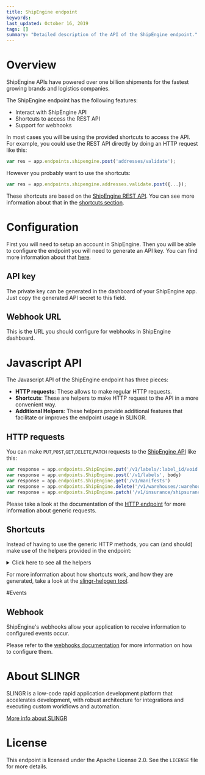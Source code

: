 ```yaml
---
title: ShipEngine endpoint
keywords: 
last_updated: October 16, 2019
tags: []
summary: "Detailed description of the API of the ShipEngine endpoint."
---
```


# Overview

ShipEngine APIs have powered over one billion shipments for the fastest growing brands and logistics companies.

The ShipEngine endpoint has the following features:

- Interact with ShipEngine API
- Shortcuts to access the REST API
- Support for webhooks

In most cases you will be using the provided shortcuts to access the API. For example, you could use the REST API
directly by doing an HTTP request like this:

```js
var res = app.endpoints.shipengine.post('addresses/validate');
```

However you probably want to use the shortcuts:

```js
var res = app.endpoints.shipengine.addresses.validate.post({...});
```

These shortcuts are based on the [ShipEngine REST API](https://www.shipengine.com/docs/introduction/).
You can see more information about that in the [shortcuts section](#shortcuts).

# Configuration

First you will need to setup an account in ShipEngine. Then you will be able to configure the endpoint you will
need to generate an API key. You can find more information about that [here](https://www.shipengine.com/docs/getting-started/#authentication).

## API key

The private key can be generated in the dashboard of your ShipEngine app. Just copy the generated API secret to this field.

## Webhook URL

This is the URL you should configure for webhooks in ShipEngine dashboard. 

# Javascript API

The Javascript API of the ShipEngine endpoint has three pieces:

- **HTTP requests**: These allows to make regular HTTP requests.
- **Shortcuts**: These are helpers to make HTTP request to the API in a more convenient way.
- **Additional Helpers**: These helpers provide additional features that facilitate or improves the endpoint usage in SLINGR.

## HTTP requests
You can make `PUT`,`POST`,`GET`,`DELETE`,`PATCH` requests to the [ShipEngine API](https://www.shipengine.com/docs/getting-started/) like this:
```javascript
var response = app.endpoints.ShipEngine.put('/v1/labels/:label_id/void', body)
var response = app.endpoints.ShipEngine.post('/v1/labels', body)
var response = app.endpoints.ShipEngine.get('/v1/manifests')
var response = app.endpoints.ShipEngine.delete('/v1/warehouses/:warehouseId')
var response = app.endpoints.ShipEngine.patch('/v1/insurance/shipsurance/add_funds', body)
```

Please take a look at the documentation of the [HTTP endpoint](https://github.com/slingr-stack/http-endpoint#javascript-api)
for more information about generic requests.

## Shortcuts

Instead of having to use the generic HTTP methods, you can (and should) make use of the helpers provided in the endpoint:
<details>
    <summary>Click here to see all the helpers</summary>

<br>

* API URL: '/v1/addresses/recognize'
* HTTP Method: 'PUT'
* More info: https://www.shipengine.com/docs/addresses/parse/,
  https://shipengine.github.io/shipengine-openapi/#operation/parse_address
```javascript
app.endpoints.ShipEngine.addresses.recognize(body)
```
---
* API URL: '/v1/batches/:batch_id'
* HTTP Method: 'PUT'
* More info: https://shipengine.github.io/shipengine-openapi/#operation/update_batch,
  https://shipengine.github.io/shipengine-openapi/#operation/update_batch
```javascript
app.endpoints.ShipEngine.batches.put(batchId, body)
```
---
* API URL: '/v1/connections/carriers/:carrier_name/:id/settings'
* HTTP Method: 'PUT'
* More info: https://www.shipengine.com/docs/reference/carriers/connect/,
  https://shipengine.github.io/shipengine-openapi/#operation/update_carrier_settings
```javascript
app.endpoints.ShipEngine.connections.carriers.settings.put(carrierName, id, body)
```
---
* API URL: '/v1/connections/carriers/:carrier_name/:carrier_id'
* HTTP Method: 'PUT'
* More info: https://www.shipengine.com/docs/reference/carriers/update-carrier/
```javascript
app.endpoints.ShipEngine.connections.carriers.put(carrierName, carrierId, body)
```
---
* API URL: '/v1/carriers/:carrier_id/add_funds'
* HTTP Method: 'PUT'
* More info: https://www.shipengine.com/docs/carriers/add-funds/,
  https://shipengine.github.io/shipengine-openapi/#operation/add_funds_to_carrier
```javascript
app.endpoints.ShipEngine.carriers.addFunds(carrierId, body)
```
---
* API URL: '/v1/labels/:label_id/void'
* HTTP Method: 'PUT'
* More info: https://www.shipengine.com/docs/labels/voiding/,
  https://shipengine.github.io/shipengine-openapi/#operation/void_label
```javascript
app.endpoints.ShipEngine.labels.void(labelId, body)
```
---
* API URL: '/v1/packages/:packageId'
* HTTP Method: 'PUT'
* More info: https://www.shipengine.com/docs/reference/update-custom-package/,
  https://shipengine.github.io/shipengine-openapi/#operation/update_package_type
```javascript
app.endpoints.ShipEngine.packages.put(packageId, body)
```
---
* API URL: '/v1/shipments/recognize'
* HTTP Method: 'PUT'
* More info: https://shipengine.github.io/shipengine-openapi/#operation/parse_shipment
```javascript
app.endpoints.ShipEngine.shipments.recognize.put(body)
```
---
* API URL: '/v1/shipments/:shipment_id'
* HTTP Method: 'PUT'
* More info: https://www.shipengine.com/docs/reference/update-shipment/,
  https://shipengine.github.io/shipengine-openapi/#operation/update_shipment
```javascript
app.endpoints.ShipEngine.shipments.put(shipmentId, body)
```
---
* API URL: '/v1/shipments/:shipment_id/cancel'
* HTTP Method: 'PUT'
* More info: https://shipengine.github.io/shipengine-openapi/#operation/cancel_shipments
```javascript
app.endpoints.ShipEngine.shipments.cancel.put(shipmentId, body)
```
---
* API URL: '/v1/tags/:tag_name/:new_tag_name'
* HTTP Method: 'PUT'
* More info: https://www.shipengine.com/docs/reference/rename-tag/,
  https://shipengine.github.io/shipengine-openapi/#operation/rename_tag
```javascript
app.endpoints.ShipEngine.tags.put(tagName, newTagName, body)
```
---
* API URL: '/v1/warehouses/:warehouseId'
* HTTP Method: 'PUT'
* More info: https://www.shipengine.com/docs/reference/update-warehouse/,
  https://shipengine.github.io/shipengine-openapi/#operation/update_warehouse
```javascript
app.endpoints.ShipEngine.warehouses.put(warehouseId, body)
```
---
* API URL: '/v1/environment/webhooks/:webhook_id'
* HTTP Method: 'PUT'
* More info: https://shipengine.github.io/shipengine-openapi/#operation/update_webhook
```javascript
app.endpoints.ShipEngine.environment.webhooks.put(webhookId, body)
```
---
* API URL: '/v-beta/ltl/connections/:carrier_code/:carrier_id'
* HTTP Method: 'PUT'
* More info: https://www.shipengine.com/docs/ltl/connect-carrier/
```javascript
app.endpoints.ShipEngine.beta.ltl.connections.put(carrierCode, carrierId, body)
```
---
* API URL: '/v1/addresses/validate'
* HTTP Method: 'POST'
* More info: https://www.shipengine.com/docs/addresses/validation/,
  https://shipengine.github.io/shipengine-openapi/#operation/validate_address
```javascript
app.endpoints.ShipEngine.addresses.validate(body)
```
---
* API URL: '/v1/batches'
* HTTP Method: 'POST'
* More info: https://www.shipengine.com/docs/reference/create-batch/
```javascript
app.endpoints.ShipEngine.batches.post(body)
```
---
* API URL: '/v1/batches/:batch_id/add'
* HTTP Method: 'POST'
* More info: https://www.shipengine.com/docs/reference/add-to-batch/,
  https://shipengine.github.io/shipengine-openapi/#operation/add_to_batch
```javascript
app.endpoints.ShipEngine.batches.add(batchId, body)
```
---
* API URL: '/v1/batches/:batch_id/process/labels'
* HTTP Method: 'POST'
* More info: https://www.shipengine.com/docs/reference/process-batch/,
  https://shipengine.github.io/shipengine-openapi/#operation/process_batch
```javascript
app.endpoints.ShipEngine.batches.process.labels(batchId, body)
```
---
* API URL: '/v1/batches/:batch_id/remove'
* HTTP Method: 'POST'
* More info: https://www.shipengine.com/docs/reference/remove-from-batch/,
  https://shipengine.github.io/shipengine-openapi/#operation/remove_from_batch
```javascript
app.endpoints.ShipEngine.batches.remove(batchId, body)
```
---
* API URL: '/v1/connections/carriers/:carrier_name'
* HTTP Method: 'POST'
* More info: https://www.shipengine.com/docs/reference/carriers/connect/,
  https://shipengine.github.io/shipengine-openapi/#operation/connect_carrier
```javascript
app.endpoints.ShipEngine.connections.carriers.post(carrierName, body)
```
---
* API URL: '/v1/connections/insurance/shipsurance'
* HTTP Method: 'POST'
* More info: https://shipengine.github.io/shipengine-openapi/#operation/connect_insurer
```javascript
app.endpoints.ShipEngine.connections.insurance.shipsurance.connect(body)
```
---
* API URL: '/v1/labels'
* HTTP Method: 'POST'
* More info: https://www.shipengine.com/docs/labels/create-a-label/,
  https://shipengine.github.io/shipengine-openapi/#operation/create_label
```javascript
app.endpoints.ShipEngine.labels.post(body)
```
---
* API URL: '/v1/labels/rates/:rateId'
* HTTP Method: 'POST'
* More info: https://www.shipengine.com/docs/labels/create-from-rate/,
  https://shipengine.github.io/shipengine-openapi/#operation/create_label_from_rate
```javascript
app.endpoints.ShipEngine.labels.rates(rateId, body)
```
---
* API URL: '/v1/labels/shipment/:shipmentId'
* HTTP Method: 'POST'
* More info: https://www.shipengine.com/docs/labels/create-from-shipment/,
  https://shipengine.github.io/shipengine-openapi/#operation/create_label_from_shipment
```javascript
app.endpoints.ShipEngine.labels.shipment.post(shipmentId, body)
```
---
* API URL: '/v1/labels/:label_id/return'
* HTTP Method: 'POST'
* More info: https://www.shipengine.com/docs/shipping/returns/,
  https://shipengine.github.io/shipengine-openapi/#operation/create_return_label
```javascript
app.endpoints.ShipEngine.labels.return.post(labelId, body)
```
---
* API URL: '/v1/manifests'
* HTTP Method: 'POST'
* More info: https://www.shipengine.com/docs/reference/create-manifest/,
  https://shipengine.github.io/shipengine-openapi/#operation/create_manifest
```javascript
app.endpoints.ShipEngine.manifests.post(body)
```
---
* API URL: '/v1/packages'
* HTTP Method: 'POST'
* More info: https://shipengine.github.io/shipengine-openapi/#operation/create_package_type
```javascript
app.endpoints.ShipEngine.packages.post(body)
```
---
* API URL: '/v1/rates'
* HTTP Method: 'POST'
* More info: https://www.shipengine.com/docs/rates/,
  https://shipengine.github.io/shipengine-openapi/#operation/calculate_rates
```javascript
app.endpoints.ShipEngine.rates.post(body)
```
---
* API URL: '/v1/rates/bulk'
* HTTP Method: 'POST'
* More info: https://www.shipengine.com/docs/rates/multiple-shipments/,
  https://shipengine.github.io/shipengine-openapi/#operation/compare_bulk_rates
```javascript
app.endpoints.ShipEngine.rates.bulk.post(body)
```
---
* API URL: '/v1/rates/estimate'
* HTTP Method: 'POST'
* More info: https://www.shipengine.com/docs/rates/estimate/,
  https://shipengine.github.io/shipengine-openapi/#operation/estimate_rates
```javascript
app.endpoints.ShipEngine.rates.estimate(body)
```
---
* API URL: '/v1/shipments'
* HTTP Method: 'POST'
* More info: https://www.shipengine.com/docs/shipping/create-a-shipment/,
  https://www.shipengine.com/docs/reference/create-shipments/,
  https://shipengine.github.io/shipengine-openapi/#operation/create_shipments
```javascript
app.endpoints.ShipEngine.shipments.post(body)
```
---
* API URL: '/v1/shipments/:shipment_id/tags/:tag_name'
* HTTP Method: 'POST'
* More info: https://www.shipengine.com/docs/reference/tag-shipment/,
  https://shipengine.github.io/shipengine-openapi/#operation/tag_shipment
```javascript
app.endpoints.ShipEngine.shipments.tags.post(shipmentId, tagName, body)
```
---
* API URL: '/v1/tags/:tag_name'
* HTTP Method: 'POST'
* More info: https://www.shipengine.com/docs/reference/create-tag/,
  https://shipengine.github.io/shipengine-openapi/#operation/create_tag
```javascript
app.endpoints.ShipEngine.tags.post(tagName, body)
```
---
* API URL: '/v1/tracking/start'
* HTTP Method: 'POST'
* More info: https://www.shipengine.com/docs/reference/start-tracking/,
  https://shipengine.github.io/shipengine-openapi/#operation/start_tracking
```javascript
app.endpoints.ShipEngine.tracking.start(body)
```
---
* API URL: '/v1/tracking/stop'
* HTTP Method: 'POST'
* More info: https://www.shipengine.com/docs/reference/stop-tracking/,
  https://shipengine.github.io/shipengine-openapi/#operation/stop_tracking
```javascript
app.endpoints.ShipEngine.tracking.stop(body)
```
---
* API URL: '/v1/warehouses'
* HTTP Method: 'POST'
* More info: https://www.shipengine.com/docs/reference/create-warehouse/,
  https://shipengine.github.io/shipengine-openapi/#operation/create_warehouse
```javascript
app.endpoints.ShipEngine.warehouses.post(body)
```
---
* API URL: '/v1/environment/webhooks'
* HTTP Method: 'POST'
* More info: https://shipengine.github.io/shipengine-openapi/#operation/create_webhook
```javascript
app.endpoints.ShipEngine.environment.webhooks.post(body)
```
---
* API URL: '/v1/pickups'
* HTTP Method: 'POST'
* More info: https://www.shipengine.com/docs/shipping/pickups
```javascript
app.endpoints.ShipEngine.pickups.post(body)
```
---
* API URL: '/v-beta/ltl/connections/:carrier_code'
* HTTP Method: 'POST'
* More info: https://www.shipengine.com/docs/ltl/connect-carrier/
```javascript
app.endpoints.ShipEngine.beta.ltl.connections.post(carrierCode, body)
```
---
* API URL: '/v-beta/ltl/spot-quotes/:carrier_id'
* HTTP Method: 'POST'
* More info: https://www.shipengine.com/docs/ltl/spot-quote/
```javascript
app.endpoints.ShipEngine.beta.ltl.spotQuotes.post(carrierId, body)
```
---
* API URL: '/v-beta/ltl/pickups/:carrier_id'
* HTTP Method: 'POST'
* More info: https://www.shipengine.com/docs/ltl/pickups/
```javascript
app.endpoints.ShipEngine.beta.ltl.pickups.post(carrierId, body)
```
---
* API URL: '/v-beta/ltl/quotes/:quote_id/pickup'
* HTTP Method: 'POST'
* More info: https://www.shipengine.com/docs/ltl/pickups-quote-id/
```javascript
app.endpoints.ShipEngine.beta.ltl.quotes.pickup.post(quoteId, body)
```
---
* API URL: '/v-beta/ltl/pickups/:pickup_id/bill_of_lading'
* HTTP Method: 'POST'
* More info: https://www.shipengine.com/docs/ltl/bol-pickup-id/
```javascript
app.endpoints.ShipEngine.beta.ltl.pickups.billOfLading.createFromPickup(pickupId, body)
```
---
* API URL: '/v-beta/ltl/pickups/:quote_id/bill_of_lading'
* HTTP Method: 'POST'
* More info: https://www.shipengine.com/docs/ltl/bol-quote-id/
```javascript
app.endpoints.ShipEngine.beta.ltl.pickups.billOfLading.createFromQuote(quoteId, body)
```
---
* API URL: '/v-beta/labels/sales_order/:sales_order_id'
* HTTP Method: 'POST'
* More info: https://www.shipengine.com/docs/orders/create-a-label/
```javascript
app.endpoints.ShipEngine.beta.labels.salesOrder.post(salesOrderId, body)
```
---
* API URL: '/v-beta/tracking_page'
* HTTP Method: 'POST'
* More info: https://www.shipengine.com/docs/tracking/create-branded-tracking-page/
```javascript
app.endpoints.ShipEngine.beta.trackingPage.post(body)
```
---
* API URL: '/v1/batches'
* HTTP Method: 'GET'
* More info: https://www.shipengine.com/docs/reference/list-batches/,
  https://shipengine.github.io/shipengine-openapi/#operation/list_batches
```javascript
app.endpoints.ShipEngine.batches.list()
```
---
* API URL: '/v1/batches/external_batch_id/:external_batch_id'
* HTTP Method: 'GET'
* More info: https://www.shipengine.com/docs/reference/get-batch-by-external-batch-id/,
  https://shipengine.github.io/shipengine-openapi/#operation/get_batch_by_external_id
```javascript
app.endpoints.ShipEngine.batches.externalBatchId.get(externalBatchId)
```
---
* API URL: '/v1/batches/:batch_id'
* HTTP Method: 'GET'
* More info: https://www.shipengine.com/docs/reference/get-batch-by-id/,
  https://shipengine.github.io/shipengine-openapi/#operation/get_batch_by_id
```javascript
app.endpoints.ShipEngine.batches.get(batchId)
```
---
* API URL: '/v1/batches/:batch_id/errors'
* HTTP Method: 'GET'
* More info: https://www.shipengine.com/docs/reference/list-batch-errors/,
  https://shipengine.github.io/shipengine-openapi/#operation/list_batch_errors
```javascript
app.endpoints.ShipEngine.batches.errors.list(batchId)
```
---
* API URL: '/v1/connections/carriers/:carrier_name/:id/settings'
* HTTP Method: 'GET'
* More info: https://www.shipengine.com/docs/reference/carriers/connect/,
  https://shipengine.github.io/shipengine-openapi/#operation/get_carrier_settings
```javascript
app.endpoints.ShipEngine.connections.carriers.settings.get(carrierName, id)
```
---
* API URL: '/v1/carriers'
* HTTP Method: 'GET'
* More info: https://www.shipengine.com/docs/reference/list-carriers/,
  https://shipengine.github.io/shipengine-openapi/#operation/list_carriers
```javascript
app.endpoints.ShipEngine.carriers.list()
```
---
* API URL: '/v1/carriers/:carrier_id'
* HTTP Method: 'GET'
* More info: https://www.shipengine.com/docs/reference/get-carrier-by-id/,
  https://shipengine.github.io/shipengine-openapi/#operation/get_carrier_by_id
```javascript
app.endpoints.ShipEngine.carriers.get(carrierId)
```
---
* API URL: '/v1/carriers/:carrier_id/options'
* HTTP Method: 'GET'
* More info: https://www.shipengine.com/docs/reference/list-carrier-options/,
  https://shipengine.github.io/shipengine-openapi/#operation/get_carrier_options
```javascript
app.endpoints.ShipEngine.carriers.options.get(carrierId)
```
---
* API URL: '/v1/carriers/:carrier_id/packages'
* HTTP Method: 'GET'
* More info: https://www.shipengine.com/docs/reference/list-carrier-packages/,
  https://shipengine.github.io/shipengine-openapi/#operation/list_carrier_package_types
```javascript
app.endpoints.ShipEngine.carriers.packages.get(carrierId)
```
---
* API URL: '/v1/carriers/:carrier_id/services'
* HTTP Method: 'GET'
* More info: https://www.shipengine.com/docs/reference/list-carrier-services/
```javascript
app.endpoints.ShipEngine.carriers.services.list(carrierId)
```
---
* API URL: '/v1/downloads/:dir/:subdir/:filename'
* HTTP Method: 'GET'
* More info: https://shipengine.github.io/shipengine-openapi/#operation/download_file
```javascript
app.endpoints.ShipEngine.downloads.get(dir, subdir, filename)
```
---
* API URL: '/v1/insurance/shipsurance/balance'
* HTTP Method: 'GET'
* More info: https://www.shipengine.com/docs/shipping/insurance/#check-your-insurance-balance,
  https://shipengine.github.io/shipengine-openapi/#operation/get_insurance_balance
```javascript
app.endpoints.ShipEngine.insurance.shipsurance.balance.get()
```
---
* API URL: '/v1/labels'
* HTTP Method: 'GET'
* More info: https://www.shipengine.com/docs/reference/list-labels/,
  https://shipengine.github.io/shipengine-openapi/#operation/list_labels
```javascript
app.endpoints.ShipEngine.labels.list()
```
---
* API URL: '/v1/labels/external_shipment_id/:external_shipment_id'
* HTTP Method: 'GET'
* More info: https://shipengine.github.io/shipengine-openapi/#operation/get_label_by_external_shipment_id
```javascript
app.endpoints.ShipEngine.labels.externalShipmentId.get(externalShipmentId)
```
---
* API URL: '/v1/labels/:label_id'
* HTTP Method: 'GET'
* More info: https://shipengine.github.io/shipengine-openapi/#operation/get_label_by_id
```javascript
app.endpoints.ShipEngine.labels.get(labelId)
```
---
* API URL: '/v1/labels/:label_id/track'
* HTTP Method: 'GET'
* More info: https://www.shipengine.com/docs/tracking/track-by-label-id/,
  https://shipengine.github.io/shipengine-openapi/#operation/get_tracking_log_from_label
```javascript
app.endpoints.ShipEngine.labels.track(labelId)
```
---
* API URL: '/v1/manifests'
* HTTP Method: 'GET'
* More info: https://www.shipengine.com/docs/reference/list-manifests/,
  https://shipengine.github.io/shipengine-openapi/#operation/list_manifests
```javascript
app.endpoints.ShipEngine.manifests.list()
```
---
* API URL: '/v1/manifests/:manifest_id'
* HTTP Method: 'GET'
* More info: https://www.shipengine.com/docs/reference/get-manifest-by-id/,
  https://shipengine.github.io/shipengine-openapi/#operation/get_manifest_by_id
```javascript
app.endpoints.ShipEngine.manifests.get(manifestId)
```
---
* API URL: '/v1/packages'
* HTTP Method: 'GET'
* More info: https://shipengine.github.io/shipengine-openapi/#operation/list_package_types
```javascript
app.endpoints.ShipEngine.packages.list()
```
---
* API URL: '/v1/packages/:packageId'
* HTTP Method: 'GET'
* More info: https://www.shipengine.com/docs/reference/get-package-by-id/,
  https://shipengine.github.io/shipengine-openapi/#operation/get_package_type_by_id
```javascript
app.endpoints.ShipEngine.packages.get(packageId)
```
---
* API URL: '/v1/rates/:rate_id'
* HTTP Method: 'GET'
* More info: https://shipengine.github.io/shipengine-openapi/#operation/get_rate_by_id
```javascript
app.endpoints.ShipEngine.rates.get(rateId)
```
---
* API URL: '/v1/shipments'
* HTTP Method: 'GET'
* More info: https://www.shipengine.com/docs/reference/list-shipments/,
  https://shipengine.github.io/shipengine-openapi/#operation/list_shipments
```javascript
app.endpoints.ShipEngine.shipments.list()
```
---
* API URL: '/v1/shipments/external_shipment_id/:external_shipment_id'
* HTTP Method: 'GET'
* More info: https://shipengine.github.io/shipengine-openapi/#operation/get_shipment_by_external_id
```javascript
app.endpoints.ShipEngine.shipments.externalShipmentId.get(externalShipmentId)
```
---
* API URL: '/v1/shipments/:shipmentId'
* HTTP Method: 'GET'
* More info: https://www.shipengine.com/docs/reference/get-shipment-by-id/,
  https://shipengine.github.io/shipengine-openapi/#operation/get_shipment_by_id
```javascript
app.endpoints.ShipEngine.shipments.get(shipmentId)
```
---
* API URL: '/v1/shipments/:shipment_id/rates'
* HTTP Method: 'GET'
* More info: https://www.shipengine.com/docs/rates/get-shipment-rates/,
  https://shipengine.github.io/shipengine-openapi/#operation/list_shipment_rates
```javascript
app.endpoints.ShipEngine.shipments.rates.get(shipmentId)
```
---
* API URL: '/v1/tags'
* HTTP Method: 'GET'
* More info: https://www.shipengine.com/docs/reference/list-tags/,
  https://shipengine.github.io/shipengine-openapi/#operation/list_tags
```javascript
app.endpoints.ShipEngine.tags.list()
```
---
* API URL: '/v1/tracking'
* HTTP Method: 'GET'
* More info: https://www.shipengine.com/docs/tracking/,
  https://shipengine.github.io/shipengine-openapi/#tag/tracking
```javascript
app.endpoints.ShipEngine.tracking.get()
```
---
* API URL: '/v1/warehouses'
* HTTP Method: 'GET'
* More info: https://www.shipengine.com/docs/reference/list-warehouses/,
  https://shipengine.github.io/shipengine-openapi/#operation/list_warehouses
```javascript
app.endpoints.ShipEngine.warehouses.list()
```
---
* API URL: '/v1/warehouses/:warehouseId'
* HTTP Method: 'GET'
* More info: https://www.shipengine.com/docs/reference/get-warehouse-by-id/,
  https://shipengine.github.io/shipengine-openapi/#operation/get_warehouse_by_id
```javascript
app.endpoints.ShipEngine.warehouses.get(warehouseId)
```
---
* API URL: '/v1/environment/webhooks'
* HTTP Method: 'GET'
* More info: https://www.shipengine.com/docs/reference/list-webhooks/,
  https://shipengine.github.io/shipengine-openapi/#operation/list_webhooks
```javascript
app.endpoints.ShipEngine.environment.webhooks.list()
```
---
* API URL: '/v1/environment/webhooks/:webhook_id'
* HTTP Method: 'GET'
* More info: https://www.shipengine.com/docs/reference/list-webhooks/,
  https://shipengine.github.io/shipengine-openapi/#operation/get_webhook_by_id
```javascript
app.endpoints.ShipEngine.environment.webhooks.get(webhookId)
```
---
* API URL: '/v1/pickups'
* HTTP Method: 'GET'
* More info: https://www.shipengine.com/docs/shipping/pickups
```javascript
app.endpoints.ShipEngine.pickups.list()
```
---
* API URL: '/v1/pickups/:pickup_id'
* HTTP Method: 'GET'
* More info: https://www.shipengine.com/docs/shipping/pickups
```javascript
app.endpoints.ShipEngine.pickups.get(pickupId)
```
---
* API URL: '/v-beta/ltl/carriers'
* HTTP Method: 'GET'
* More info: https://www.shipengine.com/docs/ltl/list-carriers/
```javascript
app.endpoints.ShipEngine.beta.ltl.carriers.list()
```
---
* API URL: '/v-beta/ltl/carriers/:carrier_code/features'
* HTTP Method: 'GET'
* More info: https://www.shipengine.com/docs/ltl/list-carrier-features/
```javascript
app.endpoints.ShipEngine.beta.ltl.carriers.features.get(carrierCode)
```
---
* API URL: '/v-beta/ltl/carriers/:carrier_id/documents/:pro_number'
* HTTP Method: 'GET'
* More info: https://www.shipengine.com/docs/ltl/list-carrier-documents/
```javascript
app.endpoints.ShipEngine.beta.ltl.carriers.documents.get(carrierId, proNumber)
```
---
* API URL: '/v-beta/ltl/v1/carriers/:carrier_id/options'
* HTTP Method: 'GET'
* More info: https://www.shipengine.com/docs/ltl/list-accessorial-services/
```javascript
app.endpoints.ShipEngine.beta.ltl.carriers.options.get(carrierId)
```
---
* API URL: '/v-beta/ltl/v1/carriers/:carrier_id/packages'
* HTTP Method: 'GET'
* More info: https://www.shipengine.com/docs/ltl/list-container-types/
```javascript
app.endpoints.ShipEngine.beta.ltl.carriers.packages.get(carrierId)
```
---
* API URL: '/v-beta/ltl/v1/carriers/:carrier_id/services'
* HTTP Method: 'GET'
* More info: https://www.shipengine.com/docs/ltl/list-service-levels/,
  https://shipengine.github.io/shipengine-openapi/#operation/list_carrier_services
```javascript
app.endpoints.ShipEngine.beta.ltl.carriers.services.get(carrierId)
```
---
* API URL: '/v-beta/ltl/quotes/:carrier_id'
* HTTP Method: 'GET'
* More info: https://www.shipengine.com/docs/ltl/quote/
```javascript
app.endpoints.ShipEngine.beta.ltl.quotes.get(carrierId)
```
---
* API URL: '/v-beta/ltl/tracking'
* HTTP Method: 'GET'
* More info: https://www.shipengine.com/docs/ltl/tracking/
```javascript
app.endpoints.ShipEngine.beta.ltl.tracking.get()
```
---
* API URL: '/v-beta/ltl/carriers/:carrier_id'
* HTTP Method: 'GET'
* More info: https://www.shipengine.com/docs/ltl/get-a-single-carrier/
```javascript
app.endpoints.ShipEngine.beta.ltl.carriers.get(carrierId)
```
---
* API URL: '/v-beta/ltl/v1/carriers/:carrier_code/credential_requirements'
* HTTP Method: 'GET'
* More info: https://www.shipengine.com/docs/ltl/get-credential-requirements/
```javascript
app.endpoints.ShipEngine.beta.ltl.carriers.credentialRequirements.get(carrierCode)
```
---
* API URL: '/v1/batches/:batch_id'
* HTTP Method: 'DELETE'
* More info: https://www.shipengine.com/docs/reference/archive-batch/,
  https://shipengine.github.io/shipengine-openapi/#operation/delete_batch
```javascript
app.endpoints.ShipEngine.batches.delete(batchId)
```
---
* API URL: '/v1/connections/carriers/:carrier_name/:id'
* HTTP Method: 'DELETE'
* More info: https://www.shipengine.com/docs/reference/carriers/connect/,
  https://shipengine.github.io/shipengine-openapi/#operation/disconnect_carrier
```javascript
app.endpoints.ShipEngine.connections.carriers.delete(carrierName, id)
```
---
* API URL: '/v1/connections/insurance/shipsurance'
* HTTP Method: 'DELETE'
* More info: https://www.shipengine.com/docs/shipping/insurance/#adding-insurance-funds,
  https://shipengine.github.io/shipengine-openapi/#operation/disconnect_insurer
```javascript
app.endpoints.ShipEngine.connections.insurance.shipsurance.disconnect()
```
---
* API URL: '/v1/packages/:packageId'
* HTTP Method: 'DELETE'
* More info: https://shipengine.github.io/shipengine-openapi/#operation/delete_package_type
```javascript
app.endpoints.ShipEngine.packages.delete(packageId)
```
---
* API URL: '/v1/shipments/:shipment_id/tags/:tag_name'
* HTTP Method: 'DELETE'
* More info: https://shipengine.github.io/shipengine-openapi/#operation/untag_shipment,
  https://www.shipengine.com/docs/reference/remove-tag-from-shipment/
```javascript
app.endpoints.ShipEngine.shipments.tags.delete(shipmentId, tagName)
```
---
* API URL: '/v1/tags/:tag_name'
* HTTP Method: 'DELETE'
* More info: https://www.shipengine.com/docs/reference/delete-tag/,
  https://shipengine.github.io/shipengine-openapi/#operation/delete_tag
```javascript
app.endpoints.ShipEngine.tags.delete(tagName)
```
---
* API URL: '/v1/warehouses/:warehouseId'
* HTTP Method: 'DELETE'
* More info: https://www.shipengine.com/docs/reference/delete-warehouse/,
  https://shipengine.github.io/shipengine-openapi/#operation/delete_warehouse
```javascript
app.endpoints.ShipEngine.warehouses.delete(warehouseId)
```
---
* API URL: '/v1/environment/webhooks/:webhook_id'
* HTTP Method: 'DELETE'
* More info: https://www.shipengine.com/docs/reference/delete-webhook/,
  https://shipengine.github.io/shipengine-openapi/#operation/delete_webhook
```javascript
app.endpoints.ShipEngine.environment.webhooks.delete(webhookId)
```
---
* API URL: '/v1/pickups/:pickup_id'
* HTTP Method: 'DELETE'
* More info: https://www.shipengine.com/docs/shipping/pickups
```javascript
app.endpoints.ShipEngine.pickups.cancel(pickupId)
```
---
* API URL: '/v1/insurance/shipsurance/add_funds'
* HTTP Method: 'PATCH'
* More info: https://www.shipengine.com/docs/shipping/insurance/#adding-insurance-funds
```javascript
app.endpoints.ShipEngine.insurance.shipsurance.addFunds(body)
```
---

</details>

For more information about how shortcuts work, and how they are generated, take a look at the [slingr-helpgen tool](https://github.com/slingr-stack/slingr-helpgen).

#Events

## Webhook

ShipEngine's webhooks allow your application to receive information to configured events occur.

Please refer to the [webhooks documentation](https://www.shipengine.com/docs/tracking/webhooks/) for more information on how to configure them.

# About SLINGR

SLINGR is a low-code rapid application development platform that accelerates development, with robust architecture for integrations and executing custom workflows and automation.

[More info about SLINGR](https://slingr.io)

# License

This endpoint is licensed under the Apache License 2.0. See the `LICENSE` file for more details.
